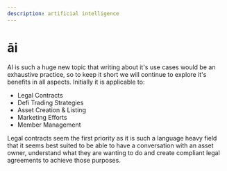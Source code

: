 ```yaml
---
description: artificial intelligence
---
```


# āi

AI is such a huge new topic that writing about it's use cases would be an exhaustive practice, so to keep it short we will continue to explore it's benefits in all aspects.  Initially it is applicable to:

* Legal Contracts
* Defi Trading Strategies
* Asset Creation & Listing
* Marketing Efforts
* Member Management

Legal contracts seem the first priority as it is such a language heavy field that it seems best suited to be able to have a conversation with an asset owner, understand what they are wanting to do and create compliant legal agreements to achieve those purposes.
